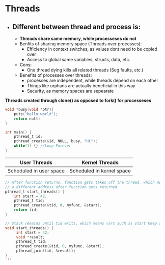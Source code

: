 # Threads
- ## Different between thread and process is:
    - __Threads share same memory, while processeses do not__
    - Benfits of sharing memory space (Threads over processes):
        - Efficiency in context switches, as values dont need to be copied over
        - Access to global same variables, structs, data, etc.
    - Cons:
        - One thread dying kills all related threads (Seg faults, etc.)
    - Benefits of processes over threads:
        - processes are independent, while threads depend on each other
        - Things like orphans are actually beneficial in this way
        - Security, as memory spaces are sepearate
        
__Threads created through clone() as opposed to fork() for processeses__

```c
void *busy(void *ptr){
    puts("hello world");
    return null;
}

int main() {
    pthread_t id;
    pthread_create(&id, NULL, busy, "Hi");
    while(1) {} //Loop Forever
} 
```

User Threads   |   Kernel Threads
--- | ---
Scheduled in user space   |   Scheduled in kernel space


```c
// After function returns, function gets taken off the thread, which means start might have 
// a different address after function gets returned
pthread_t start_threads() {
    int start = 42;
    pthread_t tid;
    pthread_create(&tid, 0, myfunc, &start);
    return tid;
}

// Stack remains until tid exits, which means vars such as start keep same address till end
void start_threads() {
     int start = 42;
     void *result;
     pthread_t tid;
     pthread_create(&tid, 0, myfunc, &start);
     pthread_join(tid, &result);
}
'''


